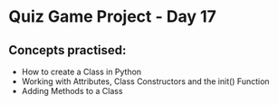 # Quiz Game Project - Day 17

## Concepts practised:
- How to create a Class in Python
- Working with Attributes, Class Constructors and the init() Function
- Adding Methods to a Class

